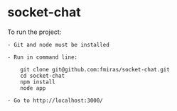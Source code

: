 # socket-chat

To run the project:

    - Git and node must be installed
    
    - Run in command line:
    
        git clone git@github.com:fmiras/socket-chat.git
        cd socket-chat
        npm install
        node app
        
    - Go to http://localhost:3000/
